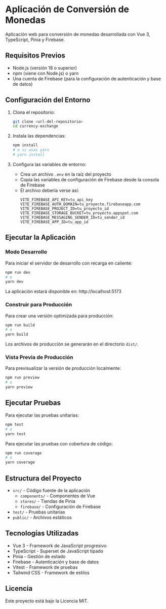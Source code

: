 # Aplicación de Conversión de Monedas

Aplicación web para conversión de monedas desarrollada con Vue 3, TypeScript, Pinia y Firebase.

## Requisitos Previos

- Node.js (versión 18 o superior)
- npm (viene con Node.js) o yarn
- Una cuenta de Firebase (para la configuración de autenticación y base de datos)

## Configuración del Entorno

1. Clona el repositorio:
   ```bash
   git clone <url-del-repositorio>
   cd currency-exchange
   ```

2. Instala las dependencias:
   ```bash
   npm install
   # o si usas yarn
   # yarn install
   ```

3. Configura las variables de entorno:
   - Crea un archivo `.env` en la raíz del proyecto
   - Copia las variables de configuración de Firebase desde la consola de Firebase
   - El archivo debería verse así:
     ```
     VITE_FIREBASE_API_KEY=tu_api_key
     VITE_FIREBASE_AUTH_DOMAIN=tu_proyecto.firebaseapp.com
     VITE_FIREBASE_PROJECT_ID=tu_proyecto_id
     VITE_FIREBASE_STORAGE_BUCKET=tu_proyecto.appspot.com
     VITE_FIREBASE_MESSAGING_SENDER_ID=tu_sender_id
     VITE_FIREBASE_APP_ID=tu_app_id
     ```

## Ejecutar la Aplicación

### Modo Desarrollo

Para iniciar el servidor de desarrollo con recarga en caliente:

```bash
npm run dev
# o
yarn dev
```

La aplicación estará disponible en: http://localhost:5173

### Construir para Producción

Para crear una versión optimizada para producción:

```bash
npm run build
# o
yarn build
```

Los archivos de producción se generarán en el directorio `dist/`.

### Vista Previa de Producción

Para previsualizar la versión de producción localmente:

```bash
npm run preview
# o
yarn preview
```

## Ejecutar Pruebas

Para ejecutar las pruebas unitarias:

```bash
npm test
# o
yarn test
```

Para ejecutar las pruebas con cobertura de código:

```bash
npm run coverage
# o
yarn coverage
```

## Estructura del Proyecto

- `src/` - Código fuente de la aplicación
  - `components/` - Componentes de Vue
  - `stores/` - Tiendas de Pinia
  - `firebase/` - Configuración de Firebase
- `test/` - Pruebas unitarias
- `public/` - Archivos estáticos

## Tecnologías Utilizadas

- Vue 3 - Framework de JavaScript progresivo
- TypeScript - Superset de JavaScript tipado
- Pinia - Gestión de estado
- Firebase - Autenticación y base de datos
- Vitest - Framework de pruebas
- Tailwind CSS - Framework de estilos

## Licencia

Este proyecto está bajo la Licencia MIT.
